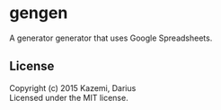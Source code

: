 # gengen

A generator generator that uses Google Spreadsheets.

## License
Copyright (c) 2015 Kazemi, Darius  
Licensed under the MIT license.
